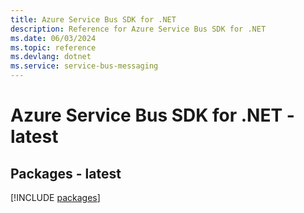 ```yaml
---
title: Azure Service Bus SDK for .NET
description: Reference for Azure Service Bus SDK for .NET
ms.date: 06/03/2024
ms.topic: reference
ms.devlang: dotnet
ms.service: service-bus-messaging
---
```

# Azure Service Bus SDK for .NET - latest
## Packages - latest
[!INCLUDE [packages](service-bus-index.md)]